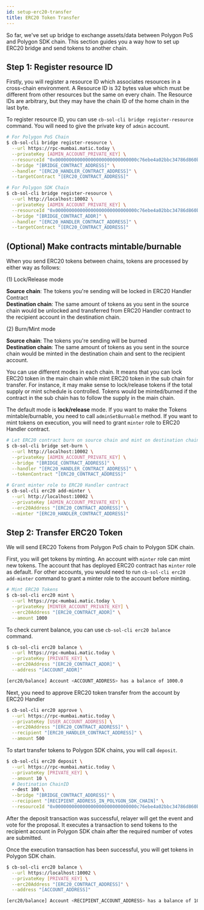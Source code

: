 ```yaml
---
id: setup-erc20-transfer
title: ERC20 Token Transfer
---
```


So far, we've set up bridge to exchange assets/data between Polygon PoS and Polygon SDK chain. This section guides you a way how to set up ERC20 bridge and send tokens to another chain.

## Step 1: Register resource ID

Firstly, you will register a resource ID which associates resources in a cross-chain environment. A Resource ID is 32 bytes value which must be different from other resources but the same on every chain. The Resource IDs are arbitrary, but they may have the chain ID of the home chain in the last byte.

To register resource ID, you can use `cb-sol-cli bridge register-resource` command. You will need to give the private key of `admin` account.

```bash
# For Polygon PoS Chain
$ cb-sol-cli bridge register-resource \
  --url https://rpc-mumbai.matic.today \
  --privateKey [ADMIN_ACCOUNT_PRIVATE_KEY] \
  --resourceId "0x000000000000000000000000000000c76ebe4a02bbc34786d860b355f5a5ce00" \
  --bridge "[BRIDGE_CONTRACT_ADDRESS]" \
  --handler "[ERC20_HANDLER_CONTRACT_ADDRESS]" \
  --targetContract "[ERC20_CONTRACT_ADDRESS]"

# For Polygon SDK Chain
$ cb-sol-cli bridge register-resource \
  --url http://localhost:10002 \
  --privateKey [ADMIN_ACCOUNT_PRIVATE_KEY] \
  --resourceId "0x000000000000000000000000000000c76ebe4a02bbc34786d860b355f5a5ce00" \
  --bridge "[BRIDGE_CONTRACT_ADDR]" \
  --handler "[ERC20_HANDLER_CONTRACT_ADDRESS]" \
  --targetContract "[ERC20_CONTRACT_ADDRESS]"
```

## (Optional) Make contracts mintable/burnable

When you send ERC20 tokens between chains, tokens are processed by either way as follows:

(1) Lock/Release mode

**Source chain**: The tokens you're sending will be locked in ERC20 Handler Contract  
**Destination chain**: The same amount of tokens as you sent in the source chain would be unlocked and transferred from ERC20 Handler contract to the recipient account in the destination chain.

(2) Burn/Mint mode

**Source chain**: The tokens you're sending will be burned  
**Destination chain**: The same amount of tokens as you sent in the source chain would be minted in the destination chain and sent to the recipient account.

You can use different modes in each chain. It means that you can lock ERC20 token in the main chain while mint ERC20 token in the sub chain for transfer. For instance, it may make sense to lock/release tokens if the total supply or mint schedule is controlled. Tokens would be minted/burned if the contract in the sub chain has to follow the supply in the main chain.

The default mode is **lock/release** mode. If you want to make the Tokens mintable/burnable, you need to call `adminSetBurnable` method. If you want to mint tokens on execution, you will need to grant `minter` role to ERC20 Handler contract.

```bash
# Let ERC20 contract burn on source chain and mint on destination chain
$ cb-sol-cli bridge set-burn \
  --url http://localhost:10002 \
  --privateKey [ADMIN_ACCOUNT_PRIVATE_KEY] \
  --bridge "[BRIDGE_CONTRACT_ADDRESS]" \
  --handler "[ERC20_HANDLER_CONTRACT_ADDRESS]" \
  --tokenContract "[ERC20_CONTRACT_ADDRESS]"

# Grant minter role to ERC20 Handler contract
$ cb-sol-cli erc20 add-minter \
  --url http://localhost:10002 \
  --privateKey [ADMIN_ACCOUNT_PRIVATE_KEY] \
  --erc20Address "[ERC20_CONTRACT_ADDRESS]" \
  --minter "[ERC20_HANDLER_CONTRACT_ADDRESS]"
```

## Step 2: Transfer ERC20 Token

We will send ERC20 Tokens from Polygon PoS chain to Polygon SDK chain.

First, you will get tokens by minting. An account with `minter` role can mint new tokens. The account that has deployed ERC20 contract has `minter` role as default. For other accounts, you would need to run `cb-sol-cli erc20 add-minter` command to grant a minter role to the account before minting.

```bash
# Mint ERC20 Tokens
$ cb-sol-cli erc20 mint \
  --url https://rpc-mumbai.matic.today \
  --privateKey [MINTER_ACCOUNT_PRIVATE_KEY] \
  --erc20Address "[ERC20_CONTRACT_ADDR]" \
  --amount 1000
```

To check current balance, you can use `cb-sol-cli erc20 balance` command.

```bash
$ cb-sol-cli erc20 balance \
  --url https://rpc-mumbai.matic.today \
  --privateKey [PRIVATE_KEY] \
  --erc20Address "[ERC20_CONTRACT_ADDR]" \
  --address "[ACCOUNT_ADDR]"

[erc20/balance] Account <ACCOUNT_ADDRESS> has a balance of 1000.0
```

Next, you need to approve ERC20 token transfer from the account by ERC20 Handler

```bash
$ cb-sol-cli erc20 approve \
  --url https://rpc-mumbai.matic.today \
  --privateKey [USER_ACCOUNT_ADDRESS] \
  --erc20Address "[ERC20_CONTRACT_ADDRESS]" \
  --recipient "[ERC20_HANDLER_CONTRACT_ADDRESS]" \
  --amount 500
```

To start transfer tokens to Polygon SDK chains, you will call `deposit`.

```bash
$ cb-sol-cli erc20 deposit \
  --url https://rpc-mumbai.matic.today \
  --privateKey [PRIVATE_KEY] \
  --amount 10 \
  # Destination ChainID
  --dest 100 \
  --bridge "[BRIDGE_CONTRACT_ADDRESS]" \
  --recipient "[RECIPIENT_ADDRESS_IN_POLYGON_SDK_CHAIN]" \
  --resourceId "0x000000000000000000000000000000c76ebe4a02bbc34786d860b355f5a5ce00"
```

After the deposit transaction was successful, relayer will get the event and vote for the proposal. It executes a transaction to send tokens to the recipient account in Polygon SDK chain after the required number of votes are submitted. 

Once the execution transaction has been successful, you will get tokens in Polygon SDK chain.

```bash
$ cb-sol-cli erc20 balance \
  --url https://localhost:10002 \
  --privateKey [PRIVATE_KEY] \
  --erc20Address "[ERC20_CONTRACT_ADDRESS]" \
  --address "[ACCOUNT_ADDRESS]"

[erc20/balance] Account <RECIPIENT_ACCOUNT_ADDRESS> has a balance of 10.0
```
